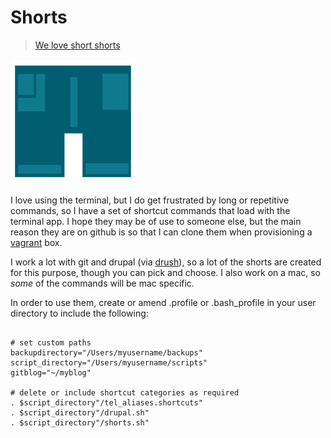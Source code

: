 
# Shorts

> [We love short shorts](https://www.youtube.com/watch?v=UcvjXAtzaMU)

![shorts](shorts.png)

I love using the terminal, but I do get frustrated by long or repetitive commands, so I have a set of shortcut commands that load with the terminal app. I hope they may be of use to someone else, but the main reason they are on github is so that I can clone them when provisioning a [vagrant](https://www.vagrantup.com/) box.

I work a lot with git and drupal (via [drush](http://drush.ws/)), so a lot of the shorts are created for this purpose, though you can pick and choose. I also work on a mac, so *some* of the commands will be mac specific.

In order to use them, create or amend .profile or .bash_profile in your user directory to include the following:

````

# set custom paths
backupdirectory="/Users/myusername/backups"
script_directory="/Users/myusername/scripts"
gitblog="~/myblog"

# delete or include shortcut categories as required
. $script_directory"/tel_aliases.shortcuts"
. $script_directory"/drupal.sh"
. $script_directory"/shorts.sh"
````